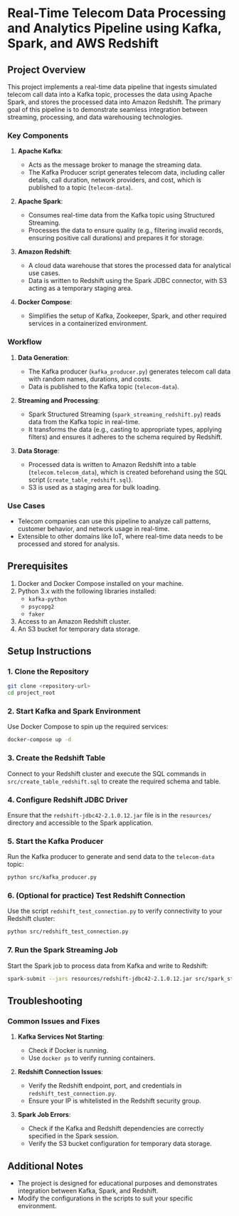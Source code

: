 # Real-Time Telecom Data Processing and Analytics Pipeline using Kafka, Spark, and AWS Redshift


## Project Overview
This project implements a real-time data pipeline that ingests simulated telecom call data into a Kafka topic, processes the data using Apache Spark, and stores the processed data into Amazon Redshift. The primary goal of this pipeline is to demonstrate seamless integration between streaming, processing, and data warehousing technologies. 

### Key Components
1. **Apache Kafka**:
   - Acts as the message broker to manage the streaming data.
   - The Kafka Producer script generates telecom data, including caller details, call duration, network providers, and cost, which is published to a topic (`telecom-data`).

2. **Apache Spark**:
   - Consumes real-time data from the Kafka topic using Structured Streaming.
   - Processes the data to ensure quality (e.g., filtering invalid records, ensuring positive call durations) and prepares it for storage.

3. **Amazon Redshift**:
   - A cloud data warehouse that stores the processed data for analytical use cases.
   - Data is written to Redshift using the Spark JDBC connector, with S3 acting as a temporary staging area.

4. **Docker Compose**:
   - Simplifies the setup of Kafka, Zookeeper, Spark, and other required services in a containerized environment.

### Workflow
1. **Data Generation**:
   - The Kafka producer (`kafka_producer.py`) generates telecom call data with random names, durations, and costs.
   - Data is published to the Kafka topic (`telecom-data`).

2. **Streaming and Processing**:
   - Spark Structured Streaming (`spark_streaming_redshift.py`) reads data from the Kafka topic in real-time.
   - It transforms the data (e.g., casting to appropriate types, applying filters) and ensures it adheres to the schema required by Redshift.

3. **Data Storage**:
   - Processed data is written to Amazon Redshift into a table (`telecom.telecom_data`), which is created beforehand using the SQL script (`create_table_redshift.sql`).
   - S3 is used as a staging area for bulk loading.

### Use Cases
- Telecom companies can use this pipeline to analyze call patterns, customer behavior, and network usage in real-time.
- Extensible to other domains like IoT, where real-time data needs to be processed and stored for analysis.

## Prerequisites

1. Docker and Docker Compose installed on your machine.
2. Python 3.x with the following libraries installed:
   - `kafka-python`
   - `psycopg2`
   - `faker`
3. Access to an Amazon Redshift cluster.
4. An S3 bucket for temporary data storage.

## Setup Instructions

### 1. Clone the Repository
```bash
git clone <repository-url>
cd project_root
```

### 2. Start Kafka and Spark Environment
Use Docker Compose to spin up the required services:
```bash
docker-compose up -d
```

### 3. Create the Redshift Table
Connect to your Redshift cluster and execute the SQL commands in `src/create_table_redshift.sql` to create the required schema and table.

### 4. Configure Redshift JDBC Driver
Ensure that the `redshift-jdbc42-2.1.0.12.jar` file is in the `resources/` directory and accessible to the Spark application.

### 5. Start the Kafka Producer
Run the Kafka producer to generate and send data to the `telecom-data` topic:
```bash
python src/kafka_producer.py
```

### 6. (Optional for practice) Test Redshift Connection
Use the script `redshift_test_connection.py` to verify connectivity to your Redshift cluster:
```bash
python src/redshift_test_connection.py
```

### 7. Run the Spark Streaming Job
Start the Spark job to process data from Kafka and write to Redshift:
```bash
spark-submit --jars resources/redshift-jdbc42-2.1.0.12.jar src/spark_streaming_redshift.py
```

## Troubleshooting

### Common Issues and Fixes

1. **Kafka Services Not Starting**:
   - Check if Docker is running.
   - Use `docker ps` to verify running containers.

2. **Redshift Connection Issues**:
   - Verify the Redshift endpoint, port, and credentials in `redshift_test_connection.py`.
   - Ensure your IP is whitelisted in the Redshift security group.

3. **Spark Job Errors**:
   - Check if the Kafka and Redshift dependencies are correctly specified in the Spark session.
   - Verify the S3 bucket configuration for temporary data storage.

## Additional Notes
- The project is designed for educational purposes and demonstrates integration between Kafka, Spark, and Redshift.
- Modify the configurations in the scripts to suit your specific environment.

